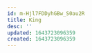 ```yaml
---
id: m-Hjl7FDDyhGBw_S0au2R
title: King
desc: ''
updated: 1643723096359
created: 1643723096359
---
```


